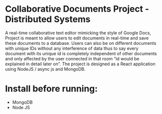 # Collaborative Documents Project - Distributed Systems
A real-time collaborative text editor mimicking the style of Google Docs, Project is meant to allow users to edit documents in real-time and save these documents to a database. Users can also be on different documents with unique IDs without any interference of data thus to say every document with its unique id is completely independent of other documents and only affected by the user connected in that room “id would be explained in detail later on”.
The project is designed as a React application using NodeJS / async js and MongoDB.

# Install before running:
- MongoDB
- Node JS
